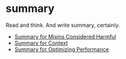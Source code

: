 # summary

Read and think. And write summary, certainly.

- [Summary for Mixins Considered Harmful](https://github.com/SunHuawei/summary/blob/master/2016/12/Summary-for-Mixins-Considered-Harmful.md)
- [Summary for Context](https://github.com/SunHuawei/summary/blob/master/2016/12/Summary-for-Context.md)
- [Summary for Optimizing Performance](https://github.com/SunHuawei/summary/blob/master/2016/12/Summary-for-Optimizing-Performance.md)

